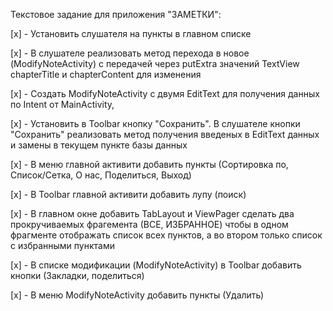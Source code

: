 Текстовое задание для приложения "ЗАМЕТКИ":

[x] - Установить слушателя на пункты в главном списке

[x] - В слушателе реализовать метод перехода в новое (ModifyNoteActivity) с передачей через putExtra
значений TextView chapterTitle и chapterContent для изменения

[x] - Создать ModifyNoteActivity с двумя EditText для получения данных по Intent от MainActivity,

[x] - Установить в Toolbar кнопку "Сохранить". В слушателе кнопки "Сохранить" реализовать метод 
получения введеных в EditText данных и замены в текущем пункте базы данных

[x] - В меню главной активити добавить пункты (Сортировка по, Список/Сетка, О нас, Поделиться, Выход)

[x] - В Toolbar главной активити добавить лупу (поиск)

[x] - В главном окне добавить TabLayout и ViewPager сделать два прокручиваемых фрагемента (ВСЕ, ИЗБРАННОЕ)
чтобы в одном фрагменте отображать список всех пунктов, а во втором только список с избранными пунктами

[x] - В списке модификации (ModifyNoteActivity) в Toolbar добавить кнопки (Закладки, поделиться)

[x] - В меню ModifyNoteActivity добавить пункты (Удалить)

